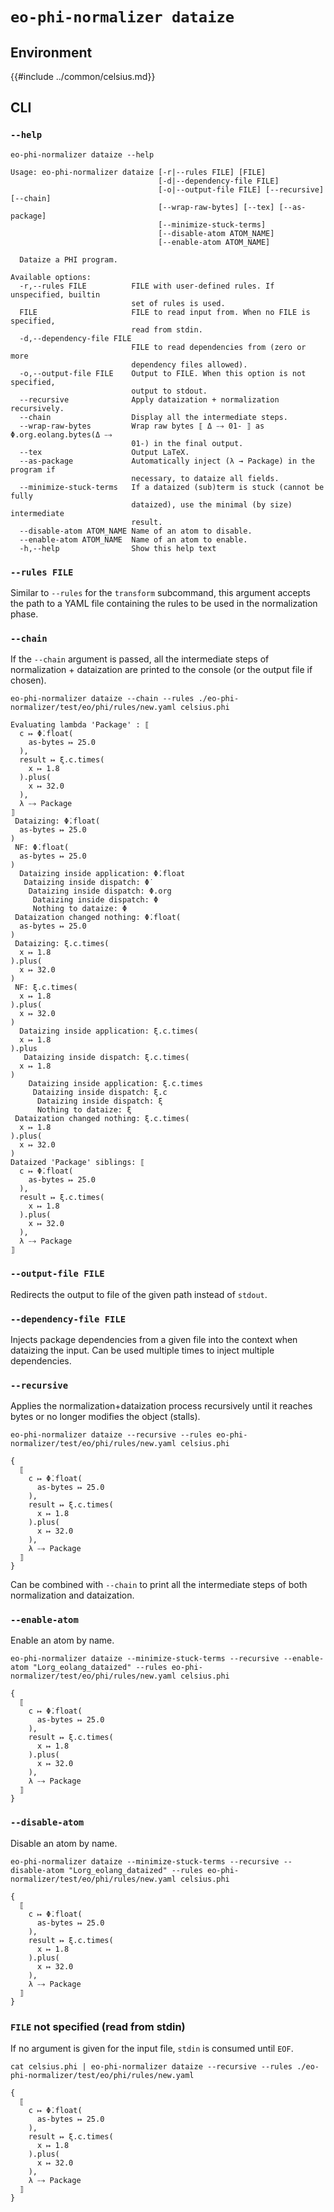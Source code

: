 # `eo-phi-normalizer dataize`

## Environment

{{#include ../common/celsius.md}}

## CLI

### `--help`

```$ as console
eo-phi-normalizer dataize --help
```

```console
Usage: eo-phi-normalizer dataize [-r|--rules FILE] [FILE]
                                 [-d|--dependency-file FILE]
                                 [-o|--output-file FILE] [--recursive] [--chain]
                                 [--wrap-raw-bytes] [--tex] [--as-package]
                                 [--minimize-stuck-terms]
                                 [--disable-atom ATOM_NAME]
                                 [--enable-atom ATOM_NAME]

  Dataize a PHI program.

Available options:
  -r,--rules FILE          FILE with user-defined rules. If unspecified, builtin
                           set of rules is used.
  FILE                     FILE to read input from. When no FILE is specified,
                           read from stdin.
  -d,--dependency-file FILE
                           FILE to read dependencies from (zero or more
                           dependency files allowed).
  -o,--output-file FILE    Output to FILE. When this option is not specified,
                           output to stdout.
  --recursive              Apply dataization + normalization recursively.
  --chain                  Display all the intermediate steps.
  --wrap-raw-bytes         Wrap raw bytes ⟦ Δ ⤍ 01- ⟧ as Φ.org.eolang.bytes(Δ ⤍
                           01-) in the final output.
  --tex                    Output LaTeX.
  --as-package             Automatically inject (λ → Package) in the program if
                           necessary, to dataize all fields.
  --minimize-stuck-terms   If a dataized (sub)term is stuck (cannot be fully
                           dataized), use the minimal (by size) intermediate
                           result.
  --disable-atom ATOM_NAME Name of an atom to disable.
  --enable-atom ATOM_NAME  Name of an atom to enable.
  -h,--help                Show this help text
```

### `--rules FILE`

Similar to `--rules` for the `transform` subcommand, this argument accepts the path to a YAML file containing the rules to be used in the normalization phase.

### `--chain`

If the `--chain` argument is passed, all the intermediate steps of normalization + dataization are printed to the console (or the output file if chosen).

```$ as console
eo-phi-normalizer dataize --chain --rules ./eo-phi-normalizer/test/eo/phi/rules/new.yaml celsius.phi
```

```console
Evaluating lambda 'Package' : ⟦
  c ↦ Φ̇.float(
    as-bytes ↦ 25.0
  ),
  result ↦ ξ.c.times(
    x ↦ 1.8
  ).plus(
    x ↦ 32.0
  ),
  λ ⤍ Package
⟧
 Dataizing: Φ̇.float(
  as-bytes ↦ 25.0
)
 NF: Φ̇.float(
  as-bytes ↦ 25.0
)
  Dataizing inside application: Φ̇.float
   Dataizing inside dispatch: Φ̇
    Dataizing inside dispatch: Φ.org
     Dataizing inside dispatch: Φ
     Nothing to dataize: Φ
 Dataization changed nothing: Φ̇.float(
  as-bytes ↦ 25.0
)
 Dataizing: ξ.c.times(
  x ↦ 1.8
).plus(
  x ↦ 32.0
)
 NF: ξ.c.times(
  x ↦ 1.8
).plus(
  x ↦ 32.0
)
  Dataizing inside application: ξ.c.times(
  x ↦ 1.8
).plus
   Dataizing inside dispatch: ξ.c.times(
  x ↦ 1.8
)
    Dataizing inside application: ξ.c.times
     Dataizing inside dispatch: ξ.c
      Dataizing inside dispatch: ξ
      Nothing to dataize: ξ
 Dataization changed nothing: ξ.c.times(
  x ↦ 1.8
).plus(
  x ↦ 32.0
)
Dataized 'Package' siblings: ⟦
  c ↦ Φ̇.float(
    as-bytes ↦ 25.0
  ),
  result ↦ ξ.c.times(
    x ↦ 1.8
  ).plus(
    x ↦ 32.0
  ),
  λ ⤍ Package
⟧
```

### `--output-file FILE`

Redirects the output to file of the given path instead of `stdout`.

### `--dependency-file FILE`

Injects package dependencies from a given file into the context when dataizing the input.
Can be used multiple times to inject multiple dependencies.

### `--recursive`

Applies the normalization+dataization process recursively until it reaches bytes or no longer modifies the object (stalls).

```$ as console
eo-phi-normalizer dataize --recursive --rules eo-phi-normalizer/test/eo/phi/rules/new.yaml celsius.phi
```

```console
{
  ⟦
    c ↦ Φ̇.float(
      as-bytes ↦ 25.0
    ),
    result ↦ ξ.c.times(
      x ↦ 1.8
    ).plus(
      x ↦ 32.0
    ),
    λ ⤍ Package
  ⟧
}
```

Can be combined with `--chain` to print all the intermediate steps of both normalization and dataization.

### `--enable-atom`

Enable an atom by name.

```$ as console
eo-phi-normalizer dataize --minimize-stuck-terms --recursive --enable-atom "Lorg_eolang_dataized" --rules eo-phi-normalizer/test/eo/phi/rules/new.yaml celsius.phi
```

```console
{
  ⟦
    c ↦ Φ̇.float(
      as-bytes ↦ 25.0
    ),
    result ↦ ξ.c.times(
      x ↦ 1.8
    ).plus(
      x ↦ 32.0
    ),
    λ ⤍ Package
  ⟧
}
```

### `--disable-atom`

Disable an atom by name.

```$ as console
eo-phi-normalizer dataize --minimize-stuck-terms --recursive --disable-atom "Lorg_eolang_dataized" --rules eo-phi-normalizer/test/eo/phi/rules/new.yaml celsius.phi
```

```console
{
  ⟦
    c ↦ Φ̇.float(
      as-bytes ↦ 25.0
    ),
    result ↦ ξ.c.times(
      x ↦ 1.8
    ).plus(
      x ↦ 32.0
    ),
    λ ⤍ Package
  ⟧
}
```

### `FILE` not specified (read from stdin)

If no argument is given for the input file, `stdin` is consumed until `EOF`.

```$ as console
cat celsius.phi | eo-phi-normalizer dataize --recursive --rules ./eo-phi-normalizer/test/eo/phi/rules/new.yaml
```

```console
{
  ⟦
    c ↦ Φ̇.float(
      as-bytes ↦ 25.0
    ),
    result ↦ ξ.c.times(
      x ↦ 1.8
    ).plus(
      x ↦ 32.0
    ),
    λ ⤍ Package
  ⟧
}
```
